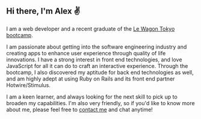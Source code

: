 ## Hi there, I'm Alex ✌️

I am a web developer and a recent graduate of the [Le Wagon Tokyo bootcamp](https://www.lewagon.com/tokyo).

I am passionate about getting into the software engineering industry and creating apps to enhance user experience through quality of life innovations. I have a strong interest in front end technologies, and love JavaScript for all it can do to craft an interactive experience. Through the bootcamp, I also discovered my aptitude for back end technologies as well, and am highly adept at using Ruby on Rails and its front end partner Hotwire/Stimulus.

I am a keen learner, and always looking for the next skill to pick up to broaden my capabilities. I'm also very friendly, so if you'd like to know more about me, please feel free to [contact me](https://www.linkedin.com/in/alex-km-wong/) and chat anytime!

<!--
**Munkleson/Munkleson** is a ✨ _special_ ✨ repository because its `README.md` (this file) appears on your GitHub profile.

Here are some ideas to get you started:

- 🔭 I’m currently working on ...
- 🌱 I’m currently learning ...
- 👯 I’m looking to collaborate on ...
- 🤔 I’m looking for help with ...
- 💬 Ask me about ...
- 📫 How to reach me: ...
- 😄 Pronouns: ...
- ⚡ Fun fact: ...
-->
